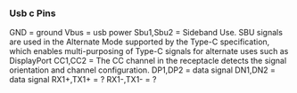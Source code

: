 ### Usb c Pins

GND = ground
Vbus = usb power
Sbu1,Sbu2 = Sideband Use. SBU signals are used in the Alternate Mode supported by the Type-C specification, which enables multi-purposing of Type-C signals for alternate uses such as DisplayPort
CC1,CC2 =  The CC channel in the receptacle detects the signal orientation and channel configuration.
DP1,DP2 = data signal
DN1,DN2 = data signal
RX1+,TX1+ = ?
RX1-,TX1- = ?
